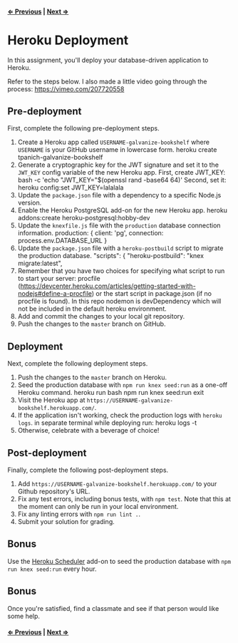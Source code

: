 #### [⇐ Previous](5_user_authorization.md) | [Next ⇒](README.md)

# Heroku Deployment

In this assignment, you'll deploy your database-driven application to Heroku.

Refer to the steps below. I also made a little video going through the process:
https://vimeo.com/207720558

## Pre-deployment

First, complete the following pre-deployment steps.
1. Create a Heroku app called `USERNAME-galvanize-bookshelf` where `USERNAME` is your GitHub username in lowercase form.
heroku create tpanich-galvanize-bookshelf
1. Generate a cryptographic key for the JWT signature and set it to the `JWT_KEY` config variable of the new Heroku app.
First, create JWT_KEY:
bash -c 'echo "JWT_KEY="$(openssl rand -base64 64)'
Second, set it:
heroku config:set JWT_KEY=lalalala
1. Update the `package.json` file with a dependency to a specific Node.js version.
1. Enable the Heroku PostgreSQL add-on for the new Heroku app.
heroku addons:create heroku-postgresql:hobby-dev
1. Update the `knexfile.js` file with the `production` database connection information.
production: {
  client: 'pg',
  connection: process.env.DATABASE_URL
}
1. Update the `package.json` file with a `heroku-postbuild` script to migrate the production database.
"scripts": {
  "heroku-postbuild": "knex migrate:latest",
1. Remember that you have two choices for specifying what script to run to start your server: procfile (https://devcenter.heroku.com/articles/getting-started-with-nodejs#define-a-procfile) or the start script in package.json (if no procfile is found). In this repo nodemon is devDependency which will not be included in the default heroku environment.
1. Add and commit the changes to your local git repository.
1. Push the changes to the `master` branch on GitHub.

## Deployment

Next, complete the following deployment steps.

1. Push the changes to the `master` branch on Heroku.
1. Seed the production database with `npm run knex seed:run` as a one-off Heroku command.
heroku run bash
npm run knex seed:run
exit
1. Visit the Heroku app at `https://USERNAME-galvanize-bookshelf.herokuapp.com/`.
1. If the application isn't working, check the production logs with `heroku logs`.
in separate terminal while deploying run:
 heroku logs -t
1. Otherwise, celebrate with a beverage of choice!

## Post-deployment

Finally, complete the following post-deployment steps.

1. Add `https://USERNAME-galvanize-bookshelf.herokuapp.com/` to your Github repository's URL.
1. Fix any test errors, including bonus tests, with `npm test`. Note that this at the moment can only be run in your local environment.
1. Fix any linting errors with `npm run lint .`.
1. Submit your solution for grading.

## Bonus

Use the [Heroku Scheduler](https://devcenter.heroku.com/articles/scheduler) add-on to seed the production database with `npm run knex seed:run` every hour.

## Bonus

Once you're satisfied, find a classmate and see if that person would like some help.

#### [⇐ Previous](5_user_authorization.md) | [Next ⇒](README.md)
